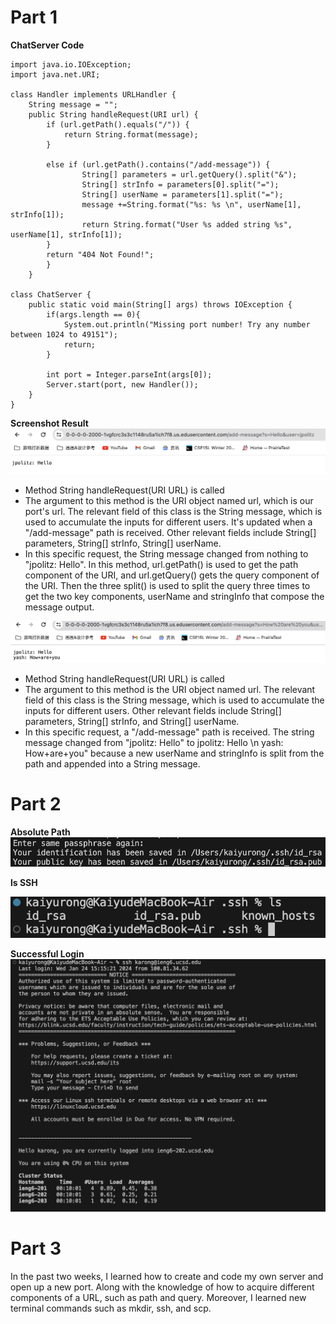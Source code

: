 # Part 1
**ChatServer Code**
```
import java.io.IOException;
import java.net.URI;

class Handler implements URLHandler {
    String message = "";
    public String handleRequest(URI url) {
        if (url.getPath().equals("/")) {
            return String.format(message);
        }

        else if (url.getPath().contains("/add-message")) {
                String[] parameters = url.getQuery().split("&");
                String[] strInfo = parameters[0].split("=");
                String[] userName = parameters[1].split("=");
                message +=String.format("%s: %s \n", userName[1], strInfo[1]);
                return String.format("User %s added string %s", userName[1], strInfo[1]);
        }
        return "404 Not Found!";
        }
    }

class ChatServer {
    public static void main(String[] args) throws IOException {
        if(args.length == 0){
            System.out.println("Missing port number! Try any number between 1024 to 49151");
            return;
        }

        int port = Integer.parseInt(args[0]);
        Server.start(port, new Handler());
    }
}
```

**Screenshot Result**
![image](pic1.png)

- Method String handleRequest(URI URL) is called
- The argument to this method is the URI object named url, which is our port's url. The relevant
  field of this class is the String message, which is used to accumulate the inputs for different
  users. It's updated when a "/add-message" path is received. Other relevant fields include String[]
  parameters, String[] strInfo, String[] userName.
- In this specific request, the String message changed from nothing to "jpolitz: Hello". In this
  method, url.getPath() is used to get the path component of the URI, and url.getQuery() gets the
  query component of the URI. Then the three split() is used to split the query three times to get
  the two key components, userName and stringInfo that compose the message output.

  
![image](pic2.png)

- Method String handleRequest(URI URL) is called
- The argument to this method is the URI object named url. The relevant field of this class is
  the String message, which is used to accumulate the inputs for different users. Other relevant
  fields include String[] parameters, String[] strInfo, and String[] userName.
- In this specific request, a "/add-message" path is received. The string message changed from
  "jpolitz: Hello" to jpolitz: Hello \n yash: How+are+you" because a new userName and stringInfo
  is split from the path and appended into a String message.

# Part 2
**Absolute Path**
![image](absolutePath.png)

**ls SSH**

![image](lsCommand.png)

**Successful Login**
![image](login.png)

# Part 3
In the past two weeks, I learned how to create and code my own server and open up a new port. Along
with the knowledge of how to acquire different components of a URL, such as path and query. Moreover,
I learned new terminal commands such as mkdir, ssh, and scp. 



